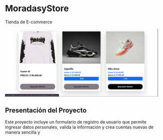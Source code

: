 # MoradasyStore
Tienda de E-commerce

![Formulario de registro](./imagenes-moradasy/Captura%20de%20pantalla%202025-06-19%20202541.png)

## Presentación del Proyecto

Este proyecto incluye un formulario de registro de usuario que permite ingresar datos personales, valida la información y crea cuentas nuevas de manera sencilla y

